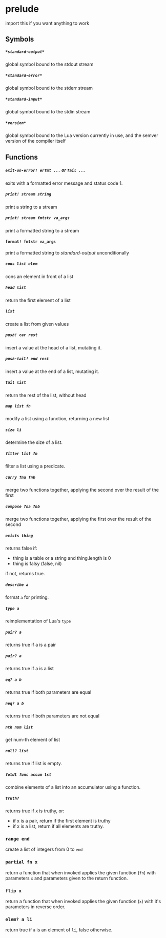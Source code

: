 prelude
=======
import this if you want anything to work


## Symbols
##### `*standard-output*`
global symbol bound to the stdout stream


##### `*standard-error*`
global symbol bound to the stderr stream


##### `*standard-input*`
global symbol bound to the stdin stream


##### `*version*`
global symbol bound to the Lua version currently in use, and the semver version of the compiler itself


## Functions
##### `exit-on-error! erfmt ...` or `fail ...`
exits with a formatted error message and status code 1.


##### `print! stream string`
print a string to a stream


##### `print! stream fmtstr va_args`
print a formatted string to a stream


#### `format! fmtstr va_args`
print a formatted string to *standard-output* unconditionally


##### `cons list elem`
cons an element in front of a list


##### `head list`
return the first element of a list


##### `list`
create a list from given values


##### `push! car rest`
insert a value at the head of a list, mutating it.


##### `push-tail! end rest`
insert a value at the end of a list, mutating it.


##### `tail list`
return the rest of the list, without head


##### `map list fn`
modify a list using a function, returning a new list


##### `size li`
determine the size of a list.


##### `filter list fn`
filter a list using a predicate.


##### `curry fna fnb`
merge two functions together, applying the second over the result of the first


##### `compose fna fnb`
merge two functions together, applying the first over the result of the second


##### `exists thing`
returns false if:
- thing is a table or a string and thing.length is 0
- thing is falsy (false, nil)

if not, returns true.


##### `describe a`
format `a` for printing.


##### `type a`
reimplementation of Lua's `type`


##### `pair? a`
returns true if a is a pair


##### `pair? a`
returns true if a is a list


##### `eq? a b`
returns true if both parameters are equal


##### `neq? a b`
returns true if both parameters are not equal


##### `nth num list`
get num-th element of list


##### `null? list`
returns true if list is empty.


##### `foldl func accum lst`
combine elements of a list into an accumulator using a function.


##### `truth?`
returns true if x is truthy, or:
- if x is a pair, return if the first element is truthy
- if x is a list, return if all elements are truthy.


### `range end`
create a list of integers from 0 to `end`


### `partial fn x`
return a function that when invoked applies the given function (`fn`) with parameters `x` and parameters given to the return function.


### `flip x`
return a function that when invoked applies the given function (`x`) with it's parameters in reverse order.
### `elem? a li`
return true if `a` is an element of `li`, false otherwise.


